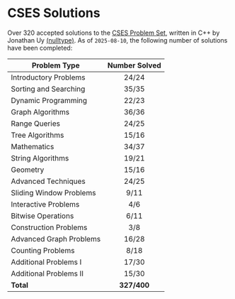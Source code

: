 # CSES Solutions

Over 320 accepted solutions to the [CSES Problem Set](https://cses.fi/problemset/), written in C++ by Jonathan Uy [(nulltype)](https://cses.fi/user/22919). As of `2025-08-10`, the following number of solutions have been completed:

| Problem Type            | Number Solved |
|-------------------------|:-------------:|
| Introductory Problems   |     24/24     |
| Sorting and Searching   |     35/35     |
| Dynamic Programming     |     22/23     |
| Graph Algorithms        |     36/36     |
| Range Queries           |     24/25     |
| Tree Algorithms         |     15/16     |
| Mathematics             |     34/37     |
| String Algorithms       |     19/21     |
| Geometry                |     15/16     |
| Advanced Techniques     |     24/25     |
| Sliding Window Problems |      9/11     |
| Interactive Problems    |      4/6      |
| Bitwise Operations      |      6/11     |
| Construction Problems   |      3/8      |
| Advanced Graph Problems |     16/28     |
| Counting Problems       |      8/18     |
| Additional Problems I   |     17/30     |
| Additional Problems II  |     15/30     |
| **Total**               |  **327/400**  |